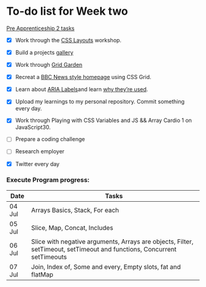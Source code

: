 # To-do list for Week two
[Pre Apprenticeship 2 tasks](https://learn.foundersandcoders.com/course/syllabus/pre-apprenticeship-2/schedule/)
- [x] Work through the [CSS Layouts](https://learn.foundersandcoders.com/workshops/css-layout/) workshop. 
- [x] Build a projects [gallery](https://learn.foundersandcoders.com/course/syllabus/pre-apprenticeship-2/project/)
- [x] Work through [Grid Garden](https://cssgridgarden.com/)
- [x] Recreat a [BBC News style homepage](https://github.com/bobbysebolao/learn-css-grid) using CSS Grid.
- [x] Learn about [ARIA Labels](https://css-tricks.com/why-how-and-when-to-use-semantic-html-and-aria/)and learn [why they’re used](https://www.24a11y.com/2019/what-a-year-of-learning-and-teaching-accessibility-taught-me/).
- [x] Upload my learnings to my personal repository. Commit something every day.
- [x] Work through Playing with CSS Variables and JS && Array Cardio 1 on JavaScript30.
- [ ] Prepare a coding challenge
- [ ] Research employer
- [x] Twitter every day


### Execute Program progress:
Date | Tasks
------------ | -------------
04 Jul | Arrays Basics, Stack, For each
05 Jul | Slice, Map, Concat, Includes
06 Jul | Slice with negative arguments, Arrays are objects, Filter, setTimeout, setTimeout and functions, Concurrent setTimeouts
07 Jul | Join, Index of, Some and every, Empty slots, fat and flatMap